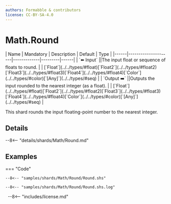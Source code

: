 ```yaml
---
authors: Formabble & contributors
license: CC-BY-SA-4.0
---
```



# Math.Round

<div class="sh-parameters" markdown="1">
| Name | Mandatory | Description | Default | Type |
|------|---------------------|-------------|---------|------|
| `⬅️ Input` ||The input float or sequence of floats to round. | | [`Float`](../../types/#float)[`Float2`](../../types/#float2)[`Float3`](../../types/#float3)[`Float4`](../../types/#float4)[`Color`](../../types/#color)[`[Any]`](../../types/#seq) |
| `Output ➡️` ||Outputs the input rounded to the nearest integer (as a float). | | [`Float`](../../types/#float)[`Float2`](../../types/#float2)[`Float3`](../../types/#float3)[`Float4`](../../types/#float4)[`Color`](../../types/#color)[`[Any]`](../../types/#seq) |

</div>

This shard rounds the input floating-point number to the nearest integer.

## Details

--8<-- "details/shards/Math/Round.md"


## Examples

=== "Code"

  ```x86asm linenums="1"
  --8<-- "samples/shards/Math/Round/Round.shs"
  ```

  ```
  --8<-- "samples/shards/Math/Round/Round.shs.log"
  ```
&nbsp;
--8<-- "includes/license.md"

